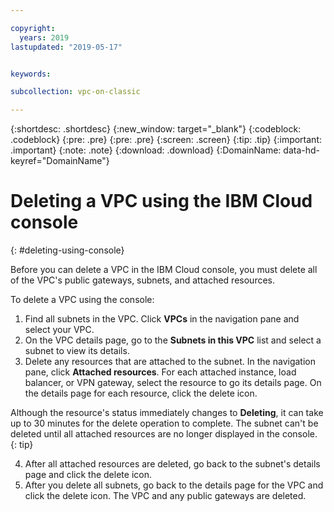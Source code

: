```yaml
---

copyright:
  years: 2019
lastupdated: "2019-05-17"


keywords: 

subcollection: vpc-on-classic

---
```


{:shortdesc: .shortdesc}
{:new_window: target="_blank"}
{:codeblock: .codeblock}
{:pre: .pre}
{:pre: .pre}
{:screen: .screen}
{:tip: .tip}
{:important: .important}
{:note: .note}
{:download: .download}
{:DomainName: data-hd-keyref="DomainName"}

# Deleting a VPC using the IBM Cloud console
{: #deleting-using-console}

Before you can delete a VPC in the IBM Cloud console, you must delete all of the VPC's public gateways, subnets, and attached resources.

To delete a VPC using the console:

1. Find all subnets in the VPC.  Click **VPCs** in the navigation pane and select your VPC. 
2. On the VPC details page, go to the **Subnets in this VPC** list and select a subnet to view its details.
3. Delete any resources that are attached to the subnet. In the navigation pane, click **Attached resources**. For each attached instance, load balancer, or VPN gateway, select the resource to go its details page. On the details page for each resource, click the delete icon. 

  Although the resource's status immediately changes to **Deleting**, it can take up to 30 minutes for the delete operation to complete. The subnet can't be deleted until all attached resources are no longer displayed in the console.
  {: tip}

4. After all attached resources are deleted, go back to the subnet's details page and click the delete icon.
5. After you delete all subnets, go back to the details page for the VPC and click the delete icon. The VPC and any public gateways are deleted.
